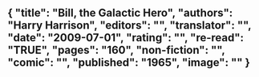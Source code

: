 {
 "title": "Bill, the Galactic Hero",
 "authors": "Harry Harrison",
 "editors": "",
 "translator": "",
 "date": "2009-07-01",
 "rating": "",
 "re-read": "TRUE",
 "pages": "160",
 "non-fiction": "",
 "comic": "",
 "published": "1965",
 "image": ""
}
---

